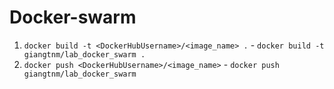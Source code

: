 # Docker-swarm
1. `docker build -t <DockerHubUsername>/<image_name> .` - `docker build -t giangtnm/lab_docker_swarm .`
2. `docker push <DockerHubUsername>/<image_name>` - `docker push giangtnm/lab_docker_swarm`
